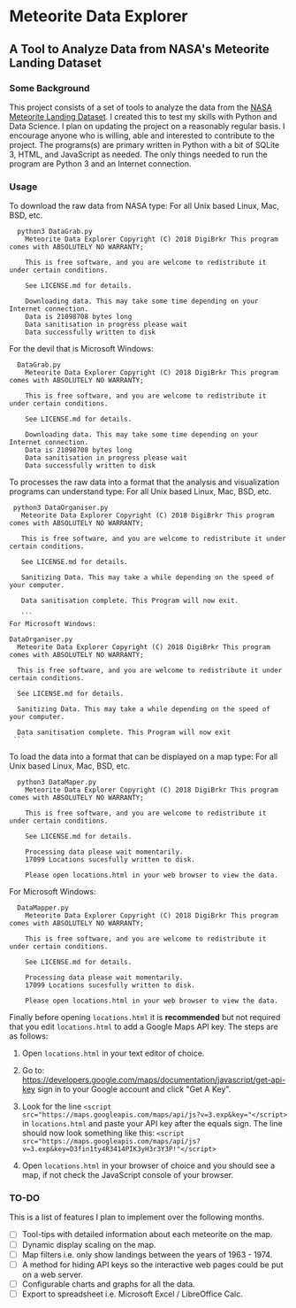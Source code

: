 # Meteorite Data Explorer
## A Tool to Analyze Data from NASA's Meteorite Landing Dataset

### Some Background
This project consists of a set of tools to analyze the data from the [NASA Meteorite Landing Dataset](https://data.nasa.gov/Space-Science/Meteorite-Landings/gh4g-9sfh]). I created this to test my skills with Python and Data Science. I plan on updating the project on a reasonably regular basis. I encourage anyone who is willing, able and interested to contribute to the project. The programs(s) are primary written in Python with a bit of SQLite 3, HTML, and JavaScript as needed. The only things needed to run the program are Python 3 and an Internet connection.  
### Usage
To download the raw data from NASA type:
  For all Unix based Linux, Mac, BSD, etc.

```
  python3 DataGrab.py
    Meteorite Data Explorer Copyright (C) 2018 DigiBrkr This program comes with ABSOLUTELY NO WARRANTY;

    This is free software, and you are welcome to redistribute it under certain conditions.

    See LICENSE.md for details.

    Downloading data. This may take some time depending on your Internet connection.
    Data is 21098708 bytes long
    Data sanitisation in progress please wait
    Data successfully written to disk
```
  For the devil that is Microsoft Windows:
```
  DataGrab.py
    Meteorite Data Explorer Copyright (C) 2018 DigiBrkr This program comes with ABSOLUTELY NO WARRANTY;

    This is free software, and you are welcome to redistribute it under certain conditions.

    See LICENSE.md for details.

    Downloading data. This may take some time depending on your Internet connection.
    Data is 21098708 bytes long
    Data sanitisation in progress please wait
    Data successfully written to disk
```
To processes the raw data into a format that the analysis and visualization programs can understand type:
  For all Unix based Linux, Mac, BSD, etc.

   ```
    python3 DataOrganiser.py
      Meteorite Data Explorer Copyright (C) 2018 DigiBrkr This program comes with ABSOLUTELY NO WARRANTY;

      This is free software, and you are welcome to redistribute it under certain conditions.

      See LICENSE.md for details.

      Sanitizing Data. This may take a while depending on the speed of your computer.

      Data sanitisation complete. This Program will now exit.

      ```
  For Microsoft Windows:
```
    DataOrganiser.py
      Meteorite Data Explorer Copyright (C) 2018 DigiBrkr This program comes with ABSOLUTELY NO WARRANTY;

      This is free software, and you are welcome to redistribute it under certain conditions.

      See LICENSE.md for details.

      Sanitizing Data. This may take a while depending on the speed of your computer.

      Data sanitisation complete. This Program will now exit
     ```
To load the data into a format that can be displayed on a map type:
  For all Unix based Linux, Mac, BSD, etc.
```
  python3 DataMaper.py
    Meteorite Data Explorer Copyright (C) 2018 DigiBrkr This program comes with ABSOLUTELY NO WARRANTY;

    This is free software, and you are welcome to redistribute it under certain conditions.

    See LICENSE.md for details.

    Processing data please wait momentarily.
    17099 Locations sucesfully written to disk.

    Please open locations.html in your web browser to view the data.
```
  For Microsoft Windows:

```
  DataMapper.py
    Meteorite Data Explorer Copyright (C) 2018 DigiBrkr This program comes with ABSOLUTELY NO WARRANTY;

    This is free software, and you are welcome to redistribute it under certain conditions.

    See LICENSE.md for details.

    Processing data please wait momentarily.
    17099 Locations sucesfully written to disk.

    Please open locations.html in your web browser to view the data.
```

Finally before opening `locations.html` it is **recommended** but not required that you edit `locations.html` to add a Google Maps API key. The steps are as follows:

1. Open `locations.html` in your text editor of choice.

2. Go to: https://developers.google.com/maps/documentation/javascript/get-api-key sign in to your Google account and click "Get A Key".

3. Look for the line `<script src="https://maps.googleapis.com/maps/api/js?v=3.exp&key="</script>` in `locations.html` and paste your API
   key after the equals sign. The line should now look something like this:
    `<script src="https://maps.googleapis.com/maps/api/js?v=3.exp&key=D3fin1ty4R3414PIK3yH3r3Y3P!"</script>`

4. Open `locations.html` in your browser of choice and you should see a map, if not check the JavaScript console of your browser.

### TO-DO

This is a list of features I plan to implement over the following months.

- [ ] Tool-tips with detailed information about each meteorite on the map.
- [ ] Dynamic display scaling on the map.  
- [ ] Map filters i.e. only show landings between the years of 1963 - 1974.
- [ ] A method for hiding API keys so the interactive web pages could be put on a web server.
- [ ] Configurable charts and graphs for all the data.
- [ ] Export to spreadsheet i.e. Microsoft Excel / LibreOffice Calc.  
